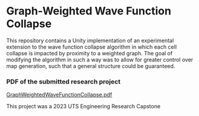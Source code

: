 # Graph-Weighted Wave Function Collapse
 
This repository contains a Unity implementation of an experimental extension to the wave function collapse algorithm in which each cell collapse is impacted by proximity to a weighted graph. The goal of modifying the algorithm in such a way was to allow for greater control over map generation, such that a general structure could be guaranteed.

### PDF of the submitted research project
[GraphWeightedWaveFunctionCollapse.pdf](https://github.com/cazzerty/GraphWeightedWaveFunctionCollapse/files/14206100/GraphWeightedWaveFunctionCollapse.pdf)

This project was a 2023 UTS Engineering Research Capstone
